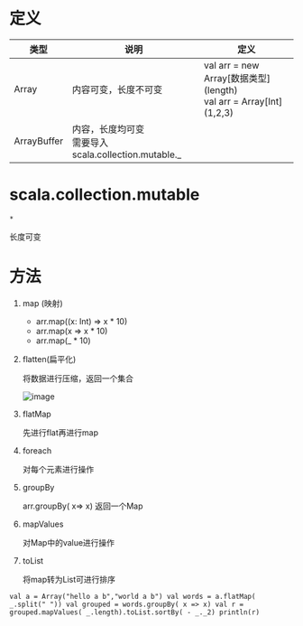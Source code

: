 # 定义

类型| 说明| 定义
-|-|-
Array| 内容可变，长度不可变| val arr = new Array\[数据类型](length)<br> val arr = Array\[Int](1,2,3)
ArrayBuffer| 内容，长度均可变<br>需要导入scala.collection.mutable._| 



# scala.collection.mutable

    * 
长度可变

# 方法

1. map  (映射)
    * arr.map((x: Int) => x * 10)
    * arr.map(x => x * 10)
    * arr.map(_ * 10)


2. flatten(扁平化)  

    将数据进行压缩，返回一个集合

    ![image](https://github.com/wjn0918/Study/blob/master/%E7%BC%96%E7%A8%8B%E8%AF%AD%E8%A8%80/images/Scala/map_flatten.png)

3. flatMap

    先进行flat再进行map

3. foreach
    
    对每个元素进行操作
    
4. groupBy

    arr.groupBy( x=> x)
    返回一个Map

5. mapValues
    
    对Map中的value进行操作

6. toList
    
    将map转为List可进行排序


``
    val a = Array("hello a b","world a b")
    val words = a.flatMap( _.split(" "))
    val grouped = words.groupBy( x => x)
    val r = grouped.mapValues( _.length).toList.sortBy( - _._2)
    println(r)
``